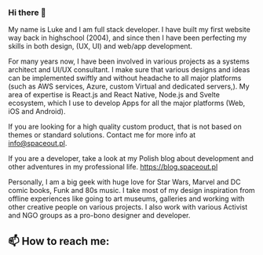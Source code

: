### Hi there 👋

My name is Luke and I am full stack developer.
I have built my first website way back in highschool (2004), and since then I have been perfecting my skills in both design, (UX, UI) and web/app development.

For many years now, I have been involved in various projects as a systems architect and UI/UX consultant. I make sure that various designs and ideas can be implemented swiftly and without headache to all major platforms (such as AWS services, Azure, custom Virtual and dedicated servers,). My area of expertise is React.js and React Native, Node.js and Svelte ecosystem, which I use to develop Apps for all the major platforms (Web, iOS and Android).

If you are looking for a high quality custom product, that is not based on themes or standard solutions. Contact me for more info at info@spaceout.pl.

If you are a developer, take a look at my Polish blog about development and other adventures in my professional life. https://blog.spaceout.pl

Personally, I am a big geek with huge love for Star Wars, Marvel and DC comic books, Funk and 80s music. I take most of my design inspiration from offline experiences like going to art museums, galleries and working with other creative people on various projects. I also work with various Activist and NGO groups as a pro-bono designer and developer.

## 📫 How to reach me:



<!--
**MassivDash/MassivDash** is a ✨ _special_ ✨ repository because its `README.md` (this file) appears on your GitHub profile.

Here are some ideas to get you started:

- 🔭 I’m currently working on ...
- 🌱 I’m currently learning ...
- 👯 I’m looking to collaborate on ...
- 🤔 I’m looking for help with ...
- 💬 Ask me about ...
- 📫 How to reach me: ...
- 😄 Pronouns: ...
- ⚡ Fun fact: ...
-->
